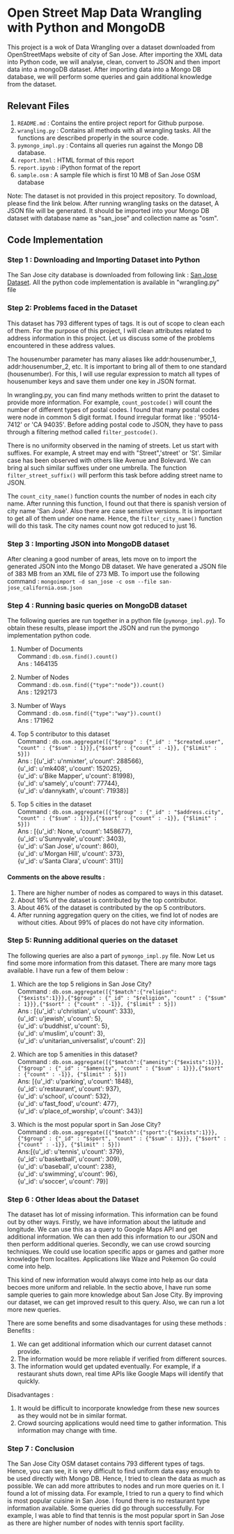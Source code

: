 
# Open Street Map Data Wrangling with Python and MongoDB

This project is a wok of Data Wrangling over a dataset downloaded from OpenStreetMaps website of city of San Jose. After importing the XML data into Python code, we will analyse, clean, convert to JSON and then import data into a mongoDB dataset. After importing data into a Mongo DB database, we will perform some queries and gain additional knowledge from the dataset.

## Relevant Files
1. ```README.md``` : Contains the entire project report for Github purpose.  
2. ```wrangling.py``` : Contains all methods with all wrangling tasks. All the functions are described properly in the source code.  
3. ```pymongo_impl.py``` : Contains all queries run against the Mongo DB database.  
4. ```report.html``` : HTML format of this report
5. ```report.ipynb``` : iPython format of the report
6. ```sample.osm``` : A sample file which is first 10 MB of San Jose OSM database  

 
Note:  The dataset is not provided in this project repository. To download, please find the link below. After running wrangling tasks on the dataset, A JSON file will be generated. It should be imported into your Mongo DB dataset with database name as "san_jose" and collection name as "osm".

    

## Code Implementation

### Step 1 : Downloading and Importing Dataset into Python

The San Jose city database is downloaded from following link : [San Jose Dataset](https://mapzen.com/data/metro-extracts/metro/san-jose_california/). All the python code implementation is available in "wrangling.py" file

### Step 2: Problems faced in the Dataset

   This dataset has 793 different types of tags. It is out of scope to clean each of them. For the purpose of this project, I will clean attributes related to address information in this project. Let us discuss some of the problems encountered in these address values.
   
   The housenumber parameter has many aliases like addr:housenumber_1, addr:housenumber_2, etc. It is important to bring all of them to one standard (housenumber). For this, I will use regular expression to match all types of housenumber keys and save them under one key in JSON format.

   In wrangling.py, you can find many methods written to print the dataset to provide more information. For example, ```count_postcode()``` will count the number of different types of postal codes. I found that many postal codes were node in common 5 digit format. I found irregular format like : '95014-7412' or 'CA 94035'. Before adding postal code to JSON, they have to pass through a filtering method called ```filter_postcode()```.
   
   There is no uniformity observed in the naming of streets. Let us start with suffixes. For example, A street may end with "Street",'street' or 'St'. Similar case has been observed with others like Avenue and Bolevard. We can bring al such similar suffixes under one umbrella. The function ```filter_street_suffix()``` will perform this task before adding street name to JSON.
   
   The ```count_city_name()``` function counts the number of nodes in each city name. After running this function, I found out that there is spanish version of city name 'San Josè'. Also there are case sensitive versions. It is important to get all of them under one name. Hence, the ```filter_city_name()``` function will do this task. The city names count now got reduced to just 16.

### Step 3 : Importing JSON into MongoDB dataset

After cleaning a good number of areas, lets move on to import the generated JSON into the Mongo DB dataset. We have generated a JSON file of 383 MB from an XML file of 273 MB. To import use the following command : ```mongoimport -d san_jose -c osm --file san-jose_california.osm.json```

### Step 4 : Running basic queries on MongoDB dataset

  The following queries are run together in a python file (```pymongo_impl.py```). To obtain these results, please import the JSON and run the pymongo implementation python code.  
  
  1. Number of Documents  
     Command : ```db.osm.find().count()```  
     Ans : 1464135  
    
  2. Number of Nodes  
    Command : ```db.osm.find({"type":"node"}).count()```  
    Ans : 1292173  
    
  3. Number of Ways  
     Command : ```db.osm.find({"type":"way"}).count()```  
     Ans : 171962  
    
  4. Top 5 contributor to this dataset  
     Command : ```db.osm.aggregate([{"$group" : {"_id" : "$created.user", "count" : {"$sum" : 1}}},{"$sort" : {"count" : -1}}, {"$limit" : 5}])```  
    Ans : [{u'_id': u'nmixter', u'count': 288566},  
 {u'_id': u'mk408', u'count': 152025},  
 {u'_id': u'Bike Mapper', u'count': 81998},  
 {u'_id': u'samely', u'count': 77744},  
 {u'_id': u'dannykath', u'count': 71938}]  
 
  5. Top 5 cities in the dataset  
     Command : ```db.osm.aggregate([{"$group" : {"_id" : "$address.city", "count" : {"$sum" : 1}}},{"$sort" : {"count" : -1}}, {"$limit" : 5}])```  
     Ans : [{u'_id': None, u'count': 1458677},  
 {u'_id': u'Sunnyvale', u'count': 3403},  
 {u'_id': u'San Jose', u'count': 860},  
 {u'_id': u'Morgan Hill', u'count': 373},  
 {u'_id': u'Santa Clara', u'count': 311}]   
 
 
#### Comments on the above results :
 
 
   1.  There are higher number of nodes as compared to ways in this dataset.  
   2.  About 19% of the dataset is contributed by the top contributor.  
   3.  About 46% of the dataset is contributed by the op 5 contributors.  
   4.  After running aggregation query on the cities, we find lot of nodes are without cities. About 99% of places do not have city information.
                 

### Step 5: Running additional queries on the dataset

The following queries are also a part of ```pymongo_impl.py``` file. Now Let us find some more information from this dataset. There are many more tags available. I have run a few of them below :    

1. Which are the top 5 religions in San Jose City?  
    Command : ```db.osm.aggregate([{"$match":{"religion":{"$exists":1}}},{"$group" : {"_id" : "$religion", "count" : {"$sum" : 1}}},{"$sort" : {"count" : -1}}, {"$limit" : 5}])```  
    Ans : [{u'_id': u'christian', u'count': 333},  
              {u'_id': u'jewish', u'count': 5},  
              {u'_id': u'buddhist', u'count': 5},  
              {u'_id': u'muslim', u'count': 3},  
              {u'_id': u'unitarian_universalist', u'count': 2}]  
 
2. Which are top 5 amenities in this dataset?  
    Command : ```db.osm.aggregate([{"$match":{"amenity":{"$exists":1}}},{"$group" : {"_id" : "$amenity", "count" : {"$sum" : 1}}},{"$sort" : {"count" : -1}}, {"$limit" : 5}])```  
    Ans: [{u'_id': u'parking', u'count': 1848},  
 {u'_id': u'restaurant', u'count': 937},    
 {u'_id': u'school', u'count': 532},  
 {u'_id': u'fast_food', u'count': 477},  
 {u'_id': u'place_of_worship', u'count': 343}]  
3. Which is the most popular sport in San Jose City?   
    Command : ```db.osm.aggregate([{"$match":{"sport":{"$exists":1}}},{"$group" : {"_id" : "$sport", "count" : {"$sum" : 1}}},
{"$sort" : {"count" : -1}}, {"$limit" : 5}]) ```  
  Ans:[{u'_id': u'tennis', u'count': 379},  
 {u'_id': u'basketball', u'count': 309},  
 {u'_id': u'baseball', u'count': 238},  
 {u'_id': u'swimming', u'count': 96},  
 {u'_id': u'soccer', u'count': 79}]  

### Step 6 : Other Ideas about the Dataset

The dataset has lot of missing information. This information can be found out by other ways. Firstly, we have information about the latitude and longitude. We can use this as a query to Google Maps API and get additional information. We can then add this information to our JSON and then perform additional queries. Secondly, we can use crowd sourcing techniques. We could use location specific apps or games and gather more knowledge from localites. Applications like Waze and Pokemon Go could come into help. 

This kind of new information would always come into help as our data becoes more uniform and reliable. In the sectio above, I have run some sample queries to gain more knowledge about San Jose City. By improving our dataset, we can get improved result to this query. Also, we can run a lot more new queries.  

There are some benefits and some disadvantages for using these methods :
Benefits :  
  1. We can get additional information which our current dataset cannot provide.  
  2. The information would be more reliable if verified from different sources.
  3. The information would get updated eventually. For example, if a restaurant shuts down, real time APIs like Google Maps will identify that quickly.
  
Disadvantages :  
  1. It would be difficult to incorporate knowledge from these new sources as they would not be in similar format.
  2. Crowd sourcing applications would need time to gather information. This information may change with time.

### Step 7 : Conclusion

 The San Jose City OSM dataset contains 793 different types of tags. Hence, you can see, it is very difficult to find uniform data easy enough to be used directly with Mongo DB. Hence, I tried to clean the data as much as possible. We can add more attributes to nodes and run more queries on it. I found a lot of missing data. For example, I tried to run a query to find which is most popular cuisine in San Jose. I found there is no restaurant type information available. Some queries did go through successfully. For example, I was able to find that tennis is the most popular sport in San Jose as there are higher number of nodes with tennis sport facility.
